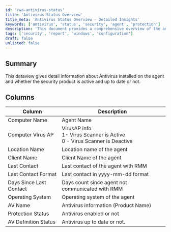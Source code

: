 ```yaml
---
id: 'cwa-antivirus-status'
title: 'Antivirus Status Overview'
title_meta: 'Antivirus Status Overview - Detailed Insights'
keywords: ['antivirus', 'status', 'security', 'agent', 'protection']
description: 'This document provides a comprehensive overview of the antivirus status on agents, detailing information about the installed antivirus software, its activation status, and whether it is up to date. It includes key metrics such as last contact time, operating system details, and protection status.'
tags: ['security', 'report', 'windows', 'configuration']
draft: false
unlisted: false
---
```

## Summary

This dataview gives detail information about Antivirus installed on the agent and whether the security product is active and up to date or not.

## Columns

| Column                     | Description                                                  |
|----------------------------|--------------------------------------------------------------|
| Computer Name              | Agent Name                                                  |
| Computer Virus AP          | VirusAP info<br>1- Virus Scanner is Active<br>0 - Virus Scanner is Deactive |
| Location Name              | Location name of the agent                                   |
| Client Name                | Client Name of the agent                                     |
| Last Contact               | Last contact of the agent with RMM                          |
| Last Contact Format        | Last contact in yyyy-mm-dd format                           |
| Days Since Last Contact    | Days count since agent not communicated with RMM            |
| Operating System           | Operating system of the agent                                |
| AV Name                    | Antivirus information (Product Name)                         |
| Protection Status          | Antivirus enabled or not                                     |
| AV Definition Status       | Antivirus up to date or not.                                 |


